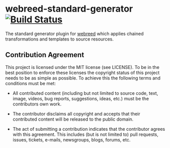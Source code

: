 # webreed-standard-generator [![Build Status](https://travis-ci.org/webreed/webreed-standard-generator.svg?branch=master)](https://travis-ci.org/webreed/webreed-standard-generator)

The standard generator plugin for [webreed](https://github.com/webreed/webreed) which
applies chained transformations and templates to source resources.


## Contribution Agreement

This project is licensed under the MIT license (see LICENSE). To be in the best
position to enforce these licenses the copyright status of this project needs to
be as simple as possible. To achieve this the following terms and conditions
must be met:

- All contributed content (including but not limited to source code, text,
  image, videos, bug reports, suggestions, ideas, etc.) must be the
  contributors own work.

- The contributor disclaims all copyright and accepts that their contributed
  content will be released to the public domain.

- The act of submitting a contribution indicates that the contributor agrees
  with this agreement. This includes (but is not limited to) pull requests, issues,
  tickets, e-mails, newsgroups, blogs, forums, etc.
